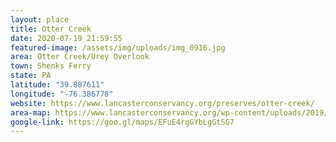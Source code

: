 ```yaml
---
layout: place
title: Otter Creek
date: 2020-07-19 21:59:55
featured-image: /assets/img/uploads/img_0916.jpg
area: Otter Creek/Urey Overlook
town: Shenks Ferry
state: PA
latitude: "39.887611"
longitude: "-76.386778"
website: https://www.lancasterconservancy.org/preserves/otter-creek/
area-map: https://www.lancasterconservancy.org/wp-content/uploads/2019/10/K.-Otter-Creek-Trails-Map-2019.pdf
google-link: https://goo.gl/maps/EFuE4rgGYbLgGtSG7
---
```

